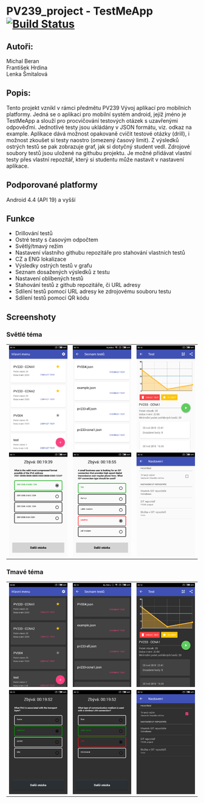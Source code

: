 # PV239_project - TestMeApp [![Build Status](https://travis-ci.org/MichalBeran/PV239_project.svg?branch=master)](https://travis-ci.org/MichalBeran/PV239_project)

## Autoři:
Michal Beran<br />
František Hrdina<br />
Lenka Šmitalová<br />

## Popis:
Tento projekt vznikl v rámci předmětu PV239 Vývoj aplikací pro mobilních platformy.
Jedná se o aplikaci pro mobilní systém android, jejíž jméno je TestMeApp a slouží pro procvičování testových otázek s uzavřenými odpověďmi. Jednotlivé testy jsou ukládány v JSON formátu, viz. odkaz na example.
Aplikace dává možnost opakovaně cvičit testové otázky (drill), i možnost zkoušet si testy naostro (omezený časový limit). Z výsledků ostrých testů se pak zobrazuje graf, jak si dotyčný student vedl.
Zdrojové soubory testů jsou uložené na githubu projektu. Je možné přidávat vlastní testy přes vlastní repozitář, který si studentu může nastavit v nastavení aplikace.

## Podporované platformy
Android 4.4 (API 19) a vyšší


## Funkce
* Drillování testů
* Ostré testy s časovým odpočtem
* Světlý/tmavý režim
* Nastavení vlastního githubu repozitáře pro stahování vlastních testů
* CZ a ENG lokalizace
* Výsledky ostrých testů v grafu
* Seznam dosažených výsledků z testu
* Nastavení oblíbených testů
* Stahování testů z github repozitáře, či URL adresy
* Sdílení testů pomocí URL adresy ke zdrojovému souboru testu
* Sdílení testů pomocí QR kódu

## Screenshoty
  ### Světlé téma
  <table width="100%" border="0">
    <tr>
      <td align="center">
        <img src="https://github.com/MichalBeran/PV239_project/blob/master/Screenshots/Light-theme/light-main.png">   
      </td>
      <td align="center">
        <img src="https://github.com/MichalBeran/PV239_project/blob/master/Screenshots/Light-theme/light-tests_download.png">
      </td>
      <td align="center">
        <img src="https://github.com/MichalBeran/PV239_project/blob/master/Screenshots/Light-theme/light-test.png">
      </td>
    </tr>  
    <tr>
      <td>
        <img src="https://github.com/MichalBeran/PV239_project/blob/master/Screenshots/Light-theme/light-question-true.png"
      </td>
      <td>
        <img src="https://github.com/MichalBeran/PV239_project/blob/master/Screenshots/Light-theme/light-question-false.png">
      </td>
      <td>
        <img src="https://github.com/MichalBeran/PV239_project/blob/master/Screenshots/Light-theme/light-settings.png">
      </td>
    </tr>
  </table>
  
  ### Tmavé téma
  <table width="100%" border="0">
    <tr>
      <td align="center">
        <img src="https://github.com/MichalBeran/PV239_project/blob/master/Screenshots/Dark-theme/dark-main.png">   
      </td>
      <td align="center">
        <img src="https://github.com/MichalBeran/PV239_project/blob/master/Screenshots/Dark-theme/dark-tests_download.png">
      </td>
      <td align="center">
        <img src="https://github.com/MichalBeran/PV239_project/blob/master/Screenshots/Dark-theme/dark-test.png">
      </td>
    </tr>  
    <tr>
      <td>
        <img src="https://github.com/MichalBeran/PV239_project/blob/master/Screenshots/Dark-theme/dark-question-true.png"
      </td>
      <td>
        <img src="https://github.com/MichalBeran/PV239_project/blob/master/Screenshots/Dark-theme/dark-question-false.png">
      </td>
      <td>
        <img src="https://github.com/MichalBeran/PV239_project/blob/master/Screenshots/Dark-theme/dark-settings.png">
      </td>
    </tr>
    </table>

